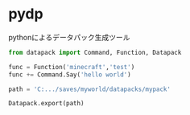 # pydp

pythonによるデータパック生成ツール


```python
from datapack import Command, Function, Datapack

func = Function('minecraft','test')
func += Command.Say('hello world')

path = 'C:.../saves/myworld/datapacks/mypack'

Datapack.export(path)
```